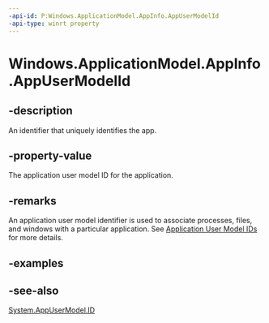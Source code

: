 ```yaml
---
-api-id: P:Windows.ApplicationModel.AppInfo.AppUserModelId
-api-type: winrt property
---
```


<!-- Property syntax
public string AppUserModelId { get; }
-->

# Windows.ApplicationModel.AppInfo.AppUserModelId

## -description
An identifier that uniquely identifies the app.

## -property-value
The application user model ID for the application.

## -remarks
An application user model identifier is used to associate processes, files, and windows with a particular application. See [Application User Model IDs](/windows/desktop/shell/appids) for more details.

## -examples

## -see-also
[System.AppUserModel.ID](/windows/desktop/properties/props-system-appusermodel-id)